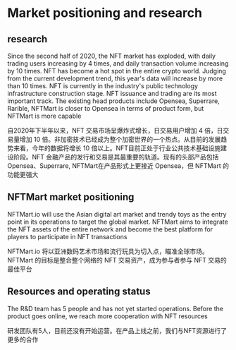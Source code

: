 
# Market positioning and research
## research

Since the second half of 2020, the NFT market has exploded, with daily trading users increasing by 4 times, and daily transaction volume increasing by 10 times. NFT has become a hot spot in the entire crypto world. Judging from the current development trend, this year's data will increase by more than 10 times. NFT is currently in the industry's public technology infrastructure construction stage. NFT issuance and trading are its most important track. The existing head products include Opensea, Superrare, Rarible, NFTMart is closer to Opensea in terms of product form, but NFTMart is more capable

自2020年下半年以来，NFT 交易市场呈爆炸式增长，日交易用户增加 4 倍，日交易量增加 10 倍。非加密技术已经成为整个加密世界的一个热点。从目前的发展趋势来看，今年的数据将增长 10 倍以上。NFT目前正处于行业公共技术基础设施建设阶段。NFT 金融产品的发行和交易是其最重要的轨道。现有的头部产品包括 Opensea、Superrare, NFTMart在产品形式上更接近 Opensea，但 NFTMart 的功能更强大

## NFTMart market positioning

NFTMart.io will use the Asian digital art market and trendy toys as the entry point in its operations to target the global market. NFTMart aims to integrate the NFT assets of the entire network and become the best platform for players to participate in NFT transactions

NFTMart.io 将以亚洲数码艺术市场和流行玩具为切入点，瞄准全球市场。NFTMart 的目标是整合整个网络的 NFT 交易资产，成为参与者参与 NFT 交易的最佳平台

## Resources and operating status

The R&D team has 5 people and has not yet started operations. Before the product goes online, we reach more cooperation with NFT resources


研发团队有5人，目前还没有开始运营。在产品上线之前，我们与NFT资源进行了更多的合作